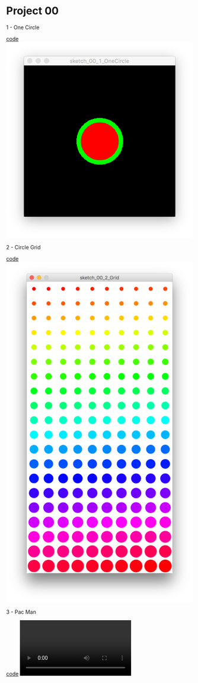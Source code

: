 # Project 00

1 - One Circle

[code](sketch_00_1_OneCircle/sketch_00_1_OneCircle.pde)
![documentation](sketch_00_1_OneCircle/1-OneCircle-Documentation.png)

2 - Circle Grid

[code](sketch_00_2_Grid/sketch_00_2_Grid.pde)
![documentation](sketch_00_2_Grid/2-CircleGrid-Documentation.png)

3 - Pac Man

[code](sketch_00_3_PacMan/sketch_00_3_PacMan.pde)
![documentation](sketch_00_3_PacMan/3-PacMan-Documentation.mov)
